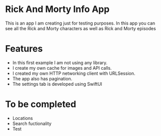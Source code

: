 # Rick And Morty Info App

This is an app I am creating just for testing purposes.
In this app you can see all the Rick and Morty characters as well as Rick and Morty episodes

# Features
- In this first example I am not using any library.
- I create my own cache for images and API calls.
- I created my own HTTP networking client with URLSession.
- The app also has pagination.
- The settings tab is developed using SwiftUI

# To be completed
- Locations 
- Search fuctionality
- Test
